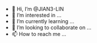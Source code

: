 - 👋 Hi, I’m @JIAN3-LIN
- 👀 I’m interested in ...
- 🌱 I’m currently learning ...
- 💞️ I’m looking to collaborate on ...
- 📫 How to reach me ...

<!---
JIAN3-LIN/JIAN3-LIN is a ✨ special ✨ repository because its `README.md` (this file) appears on your GitHub profile.
You can click the Preview link to take a look at your changes.
--->
